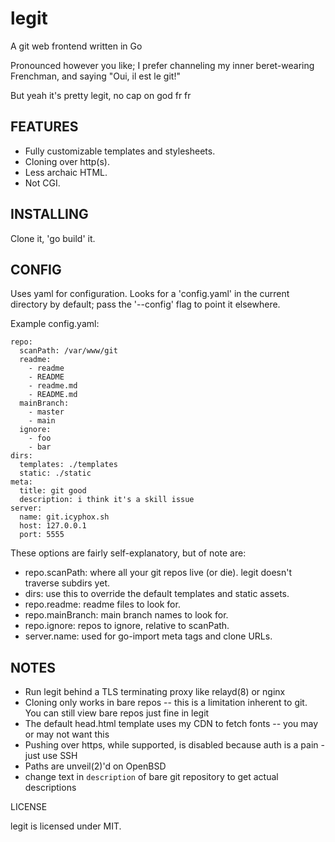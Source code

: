 # legit

A git web frontend written in Go

Pronounced however you like; I prefer channeling my inner beret-wearing
Frenchman, and saying "Oui, il est le git!"

But yeah it's pretty legit, no cap on god fr fr


## FEATURES

- Fully customizable templates and stylesheets.
- Cloning over http(s).
- Less archaic HTML.
- Not CGI.

## INSTALLING

Clone it, 'go build' it.


## CONFIG

Uses yaml for configuration. Looks for a 'config.yaml' in the current
directory by default; pass the '--config' flag to point it elsewhere.

Example config.yaml:

    repo:
      scanPath: /var/www/git
      readme:
        - readme
        - README
        - readme.md
        - README.md
      mainBranch:
        - master
        - main
      ignore:
        - foo
        - bar
    dirs:
      templates: ./templates
      static: ./static
    meta:
      title: git good
      description: i think it's a skill issue
    server:
      name: git.icyphox.sh
      host: 127.0.0.1
      port: 5555

These options are fairly self-explanatory, but of note are:

- repo.scanPath: where all your git repos live (or die). legit doesn't
  traverse subdirs yet.
- dirs: use this to override the default templates and static assets.
- repo.readme: readme files to look for.
- repo.mainBranch: main branch names to look for.
- repo.ignore: repos to ignore, relative to scanPath.
- server.name: used for go-import meta tags and clone URLs.

## NOTES

- Run legit behind a TLS terminating proxy like relayd(8) or nginx
- Cloning only works in bare repos -- this is a limitation inherent to git. You
  can still view bare repos just fine in legit
- The default head.html template uses my CDN to fetch fonts -- you may
  or may not want this
- Pushing over https, while supported, is disabled because auth is a
  pain - just use SSH
- Paths are unveil(2)'d on OpenBSD
- change text in `description` of bare git repository to get actual descriptions

LICENSE

legit is licensed under MIT.
